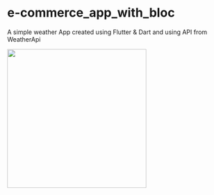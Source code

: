 # e-commerce_app_with_bloc

A simple weather App created using Flutter & Dart and using API from WeatherApi


<img src="https://github.com/semseyy/e-commerce_with_cubit/assets/148747503/e2d9a76f-45f8-40d0-8b31-498dc7164144"  width="320">
